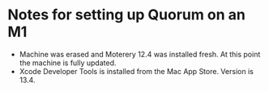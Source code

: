 # Notes for setting up Quorum on an M1
 - Machine was erased and Moterery 12.4 was installed fresh. At this point the machine is fully updated.
 - Xcode Developer Tools is installed from the Mac App Store. Version is 13.4.